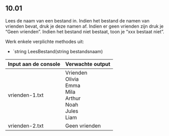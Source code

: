 ## 10.01
Lees de naam van een bestand in. Indien het bestand de namen van vrienden bevat, druk je deze namen af. Indien er geen vrienden zijn druk je “Geen vrienden”. Indien het bestand niet bestaat, toon je “xxx bestaat niet”. 

Werk enkele verplichte methodes uit:
- `string LeesBestand(string bestandsnaam)

| Input aan de console | Verwachte output |
|----------------------|------------------|
| vrienden-1.txt | Vrienden<br>Olivia<br>Emma<br>Mila<br>Arthur<br>Noah<br>Jules<br>Liam |
| vrienden-2.txt | Geen vrienden |